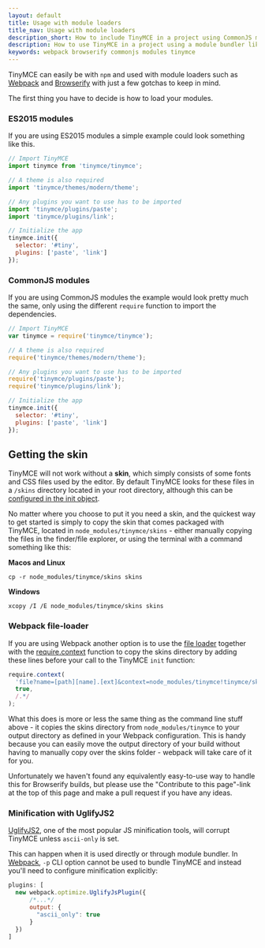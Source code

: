 ```yaml
---
layout: default
title: Usage with module loaders
title_nav: Usage with module loaders
description_short: How to include TinyMCE in a project using CommonJS modules.
description: How to use TinyMCE in a project using a module bundler like Webpack or Browserify
keywords: webpack browserify commonjs modules tinymce
---
```


TinyMCE can easily be with `npm` and used with module loaders such as [Webpack](https://webpack.github.io/) and [Browserify](http://browserify.org/) with just a few gotchas to keep in mind.

The first thing you have to decide is how to load your modules.

### ES2015 modules

If you are using ES2015 modules a simple example could look something like this.

```javascript
// Import TinyMCE
import tinymce from 'tinymce/tinymce';

// A theme is also required
import 'tinymce/themes/modern/theme';

// Any plugins you want to use has to be imported
import 'tinymce/plugins/paste';
import 'tinymce/plugins/link';

// Initialize the app
tinymce.init({
  selector: '#tiny',
  plugins: ['paste', 'link']
});
```

### CommonJS modules

If you are using CommonJS modules the example would look pretty much the same, only using the different `require` function to import the dependencies.

```javascript
// Import TinyMCE
var tinymce = require('tinymce/tinymce');

// A theme is also required
require('tinymce/themes/modern/theme');

// Any plugins you want to use has to be imported
require('tinymce/plugins/paste');
require('tinymce/plugins/link');

// Initialize the app
tinymce.init({
  selector: '#tiny',
  plugins: ['paste', 'link']
});
```

## Getting the skin

TinyMCE will not work without a **skin**, which simply consists of some fonts and CSS files used by the editor. By default TinyMCE looks for these files in a `/skins` directory located in your root directory, although this can  be [configured in the init object](/configure/editor-appearance/#skin_url).

No matter where you choose to put it you need a skin, and the quickest way to get started is simply to copy the skin that comes packaged with TinyMCE, located in `node_modules/tinymce/skins` - either manually copying the files in the finder/file explorer, or using the terminal with a command something like this:

**Macos and Linux**

```
cp -r node_modules/tinymce/skins skins
```
**Windows**

```
xcopy /I /E node_modules/tinymce/skins skins
```

### Webpack file-loader

If you are using Webpack another option is to use the [file loader](https://github.com/webpack/file-loader) together with the [require.context](https://webpack.github.io/docs/context.html#require-context) function to copy the skins directory by adding these lines before your call to the TinyMCE `init` function:

```javascript
require.context(
  'file?name=[path][name].[ext]&context=node_modules/tinymce!tinymce/skins',
  true,
  /.*/
);
```

What this does is more or less the same thing as the command line stuff above - it copies the skins directory from `node_modules/tinymce` to your output directory as defined in your Webpack configuration. This is handy because you can easily move the output directory of your build without having to manually copy over the skins folder - webpack will take care of it for you.

Unfortunately we haven't found any equivalently easy-to-use way to handle this for Browserify builds, but please use the "Contribute to this page"-link at the top of this page and make a pull request if you have any ideas.

### Minification with UglifyJS2

[UglifyJS2](https://github.com/mishoo/UglifyJS2), one of the most popular JS minification tools, will corrupt TinyMCE unless `ascii-only` is set.

This can happen when it is used directly or through module bundler. In [Webpack](https://webpack.github.io/), `-p` CLI option cannot be used to bundle TinyMCE and instead you'll need to configure minification explicitly:
```javascript
plugins: [
  new webpack.optimize.UglifyJsPlugin({
      /*...*/
      output: {
        "ascii_only": true
      }
  })
]
```
